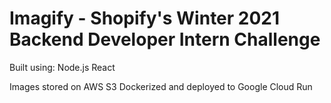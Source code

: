 # Imagify - Shopify's Winter 2021 Backend Developer Intern Challenge

Built using:
Node.js
React

Images stored on AWS S3
Dockerized and deployed to Google Cloud Run
